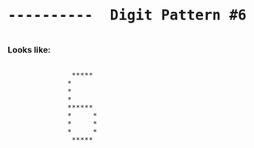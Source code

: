 
<pre><h1 align="center">----------  Digit Pattern #6  ----------</h1></pre>


### Looks like:

<pre>
   
               *****
              *
              *
              *
              ******
              *     *
              *     *
              *     *
               *****
           
                 
                 
</pre>
